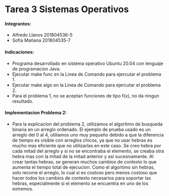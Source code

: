 # Tarea 3 Sistemas Operativos

#### Integrantes:
- Alfredo Llanos 201804536-5
- Sofia Mañana 201804535-7

#### Indicaciones:
- Programa desarrollado en sistema operativo Ubuntu 20.04 con lenguaje de programacion Java.
- Ejecutar make func en la Linea de Comando para ejercutar el problema 1.
- Ejecutar make algo en la Linea de Comando para ejercutar el problema 2.
- Para el problema 1, no se aceptan funciones de tipo f(x), no da ningun resultado.

#### Implementacion Problema 2:
- Para la explicacion del problema 2, utilizamos el algortimo de busqueda binaria en un arreglo ordenado. El ejemplo de prueba usado es un arreglo del 0 al 4, utiliamos uno muy pequeño debido a que la diferencia de tiempo es visible con arreglos chicos, ya que no usar hebras es mucho mas eficiente que no utilizarlas en este caso. Se creo hebra por cada mitad del arreglo y si no se encontraba el elemento, se creaba otra hebra mas con la mitad de la mitad anterior y así sucesivamente. Al crear tantas hebras, se generan muchos cambios de contexto lo que aumenta el tiempo total de ejecucion. Como el algortimo sin hebras, solo recorre el arreglo, lo cual si es costoso pero menos costoso que hacer todos los cambios de contexto necesarios para soportar las hebras, especialmente si el elemento se encuentra en uno de los extremos.